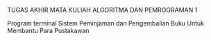 TUGAS AKHIR MATA KULIAH ALGORITMA DAN PEMROGRAMAN 1

Program terminal Sistem Peminjaman dan Pengembalian Buku Untuk Membantu Para Pustakawan
